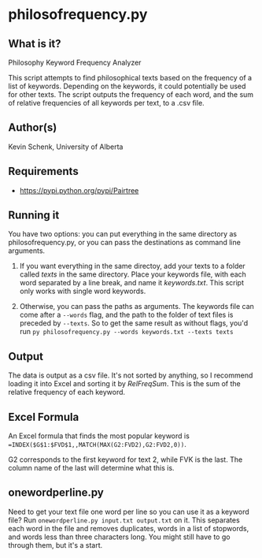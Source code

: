 philosofrequency.py
===================

What is it?
-----------
Philosophy Keyword Frequency Analyzer

This script attempts to find philosophical texts based on the frequency of a list of keywords. Depending on the keywords, it could potentially be used for other texts. The script outputs the frequency of each word, and the sum of relative frequencies of all keywords per text, to a .csv file.

Author(s)
---------
Kevin Schenk, University of Alberta

Requirements
------------
* https://pypi.python.org/pypi/Pairtree

Running it
----------
You have two options: you can put everything in the same directory as philosofrequency.py, or you can pass the destinations as command line arguments.

1. If you want everything in the same directoy, add your texts to a folder called *texts* in the same directory. Place your keywords file, with each word separated by a line break, and name it *keywords.txt*. This script only works with single word keywords.

2. Otherwise, you can pass the paths as arguments. The keywords file can come after a `--words` flag, and the path to the folder of text files is preceded by `--texts`. So to get the same result as without flags, you'd run `py philosofrequency.py --words keywords.txt --texts texts`

Output
------
The data is output as a csv file. It's not sorted by anything, so I recommend loading it into Excel and sorting it by *RelFreqSum*. This is the sum of the relative frequency of each keyword.

Excel Formula
-------------
An Excel formula that finds the most popular keyword is `=INDEX($G$1:$FVD$1,,MATCH(MAX(G2:FVD2),G2:FVD2,0))`.

G2 corresponds to the first keyword for text 2, while FVK is the last. The column name of the last will determine what this is.

onewordperline.py
-----------------
Need to get your text file one word per line so you can use it as a keyword file? Run `onewordperline.py input.txt output.txt` on it. This separates each word in the file and removes duplicates, words in a list of stopwords, and words less than three characters long. You might still have to go through them, but it's a start.
